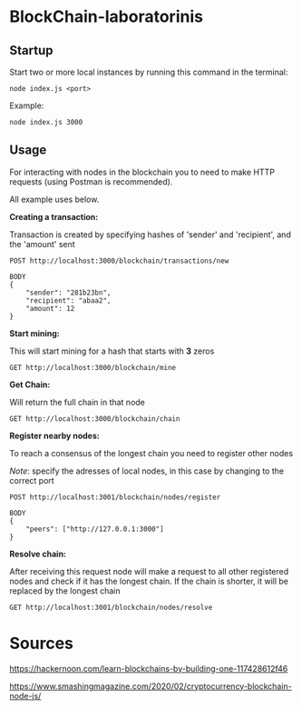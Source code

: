# BlockChain-laboratorinis
 
## Startup
Start two or more local instances by running this command in the terminal:

`node index.js <port>`

Example:

`node index.js 3000`

## Usage
For interacting with nodes in the blockchain you to need to make HTTP requests (using Postman is recommended).

All example uses below.

**Creating a transaction:**

Transaction is created by specifying hashes of 'sender' and 'recipient', and the 'amount' sent 

```
POST http://localhost:3000/blockchain/transactions/new

BODY
{
    "sender": "281b23bn",
    "recipient": "abaa2",
    "amount": 12
}
```



**Start mining:**

This will start mining for a hash that starts with **3** zeros

```
GET http://localhost:3000/blockchain/mine
```



**Get Chain:**

Will return the full chain in that node

```
GET http://localhost:3000/blockchain/chain
```



**Register nearby nodes:**

To reach a consensus of the longest chain you need to register other nodes

_Note_: specify the adresses of local nodes, in this case by changing to the correct port

```
POST http://localhost:3001/blockchain/nodes/register

BODY
{
    "peers": ["http://127.0.0.1:3000"]
}
```



**Resolve chain:**

After receiving this request node will make a request to all other registered nodes and check if it has the longest chain. If the chain is shorter, it will be replaced by the longest chain

```
GET http://localhost:3001/blockchain/nodes/resolve
```



# Sources
https://hackernoon.com/learn-blockchains-by-building-one-117428612f46

https://www.smashingmagazine.com/2020/02/cryptocurrency-blockchain-node-js/
